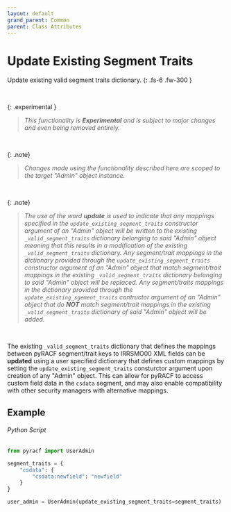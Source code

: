 ```yaml
---
layout: default
grand_parent: Common
parent: Class Attributes
---
```


# Update Existing Segment Traits

Update existing valid segment traits dictionary.
{: .fs-6 .fw-300 }

&nbsp;

{: .experimental }
> _This functionality is **Experimental** and is subject to major changes and even being removed entirely._

&nbsp;

{: .note}
> _Changes made using the functionality described here are scoped to the target "Admin" object instance._

&nbsp;

{: .note}
 > _The use of the word **update** is used to indicate that any mappings specified in the `update_existing_segment_traits` constructor argument of an "Admin" object will be written to the existing `_valid_segment_traits` dictionary belonging to said "Admin" object meaning that this results in a modification of the existing `_valid_segment_traits` dictionary. Any segment/trait mappings in the dictionary provided through the `update_existing_segment_traits` constructor argument of an "Admin" object that match segment/trait mappings in the existing `_valid_segment_traits` dictionary belonging to said "Admin" object will be replaced. Any segment/traits mappings in the dictionary provided through the `update_existing_sgement_traits` contructor argument of an "Admin" object that do **NOT** match segment/trait mappings in the existing `_valid_segment_traits` dictionary of said "Admin" object will be added._

&nbsp;

The existing `_valid_segment_traits` dictionary that defines the mappings between pyRACF segment/trait keys to IRRSMO00 XML fields can be **updated** using a user specified dictionary that defines custom mappings by setting the `update_existing_segment_traits` consturctor argument upon creation of any "Admin" object. This can allow for pyRACF to access custom field data in the `csdata` segment, and may also enable compatibility with other security managers with alternative mappings.

## Example

###### Python Script
```python 
from pyracf import UserAdmin

segment_traits = {
    "csdata": {
        "csdata:newfield": "newfield"
    }
}

user_admin = UserAdmin(update_existing_segment_traits=segment_traits)
```
